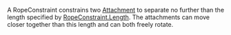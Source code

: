 A RopeConstraint constrains two [Attachment](https://developer.roblox.com/en-us/api-reference/class/Attachment) to separate no further than the length specified by [RopeConstraint.Length](https://developer.roblox.com/en-us/api-reference/property/RopeConstraint/Length). The attachments can move closer together than this length and can both freely rotate.